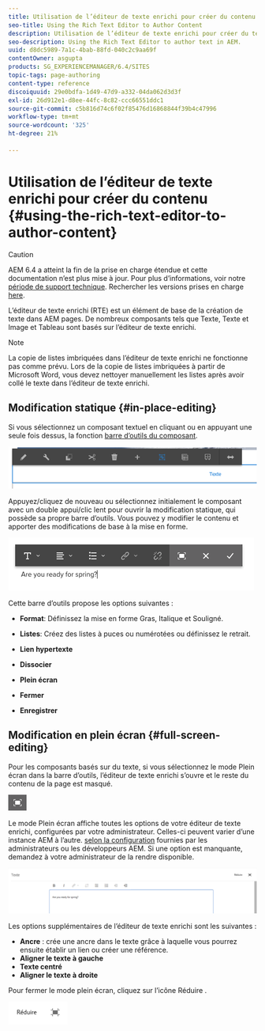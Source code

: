 ```yaml
---
title: Utilisation de l’éditeur de texte enrichi pour créer du contenu
seo-title: Using the Rich Text Editor to Author Content
description: Utilisation de l’éditeur de texte enrichi pour créer du texte dans AEM.
seo-description: Using the Rich Text Editor to author text in AEM.
uuid: d8dc5989-7a1c-4bab-88fd-040c2c9aa69f
contentOwner: asgupta
products: SG_EXPERIENCEMANAGER/6.4/SITES
topic-tags: page-authoring
content-type: reference
discoiquuid: 29e0bdfa-1d49-47d9-a332-04da062d3d3f
exl-id: 26d912e1-d8ee-44fc-8c82-ccc66551ddc1
source-git-commit: c5b816d74c6f02f85476d16868844f39b4c47996
workflow-type: tm+mt
source-wordcount: '325'
ht-degree: 21%

---
```


# Utilisation de l’éditeur de texte enrichi pour créer du contenu {#using-the-rich-text-editor-to-author-content}

>[!CAUTION]
>
>AEM 6.4 a atteint la fin de la prise en charge étendue et cette documentation n’est plus mise à jour. Pour plus d’informations, voir notre [période de support technique](https://helpx.adobe.com/fr/support/programs/eol-matrix.html). Rechercher les versions prises en charge [here](https://experienceleague.adobe.com/docs/?lang=fr).

L’éditeur de texte enrichi (RTE) est un élément de base de la création de texte dans AEM pages. De nombreux composants tels que Texte, Texte et Image et Tableau sont basés sur l’éditeur de texte enrichi.

>[!NOTE]
>
>La copie de listes imbriquées dans l’éditeur de texte enrichi ne fonctionne pas comme prévu. Lors de la copie de listes imbriquées à partir de Microsoft Word, vous devez nettoyer manuellement les listes après avoir collé le texte dans l’éditeur de texte enrichi.

## Modification statique {#in-place-editing}

Si vous sélectionnez un composant textuel en cliquant ou en appuyant une seule fois dessus, la fonction [barre d’outils du composant](../sites-authoring/editing-content.md#edit-configure-copy-cut-delete-paste).

![screen_shot_2018-03-21at163054](assets/screen_shot_2018-03-21at163054.png)

Appuyez/cliquez de nouveau ou sélectionnez initialement le composant avec un double appui/clic lent pour ouvrir la modification statique, qui possède sa propre barre d’outils. Vous pouvez y modifier le contenu et apporter des modifications de base à la mise en forme.

![screen_shot_2018-03-21at163214](assets/screen_shot_2018-03-21at163214.png)

Cette barre d’outils propose les options suivantes :

* **Format**: Définissez la mise en forme Gras, Italique et Souligné.

* **Listes**: Créez des listes à puces ou numérotées ou définissez le retrait.

* **Lien hypertexte**

* **Dissocier**

* **Plein écran**

* **Fermer**

* **Enregistrer**

## Modification en plein écran {#full-screen-editing}

Pour les composants basés sur du texte, si vous sélectionnez le mode Plein écran dans la barre d’outils, l’éditeur de texte enrichi s’ouvre et le reste du contenu de la page est masqué.

![](do-not-localize/screen_shot_2018-03-21at163236.png)

Le mode Plein écran affiche toutes les options de votre éditeur de texte enrichi, configurées par votre administrateur. Celles-ci peuvent varier d’une instance AEM à l’autre. [selon la configuration](../sites-administering/rich-text-editor.md) fournies par les administrateurs ou les développeurs AEM. Si une option est manquante, demandez à votre administrateur de la rendre disponible.

![screen_shot_2018-03-21at163248](assets/screen_shot_2018-03-21at163248.png)

Les options supplémentaires de l’éditeur de texte enrichi sont les suivantes :

* **Ancre** : crée une ancre dans le texte grâce à laquelle vous pourrez ensuite établir un lien ou créer une référence.
* **Aligner le texte à gauche**
* **Texte centré**
* **Aligner le texte à droite**

Pour fermer le mode plein écran, cliquez sur l’icône Réduire .

![screen_shot_2018-03-21at163323](assets/screen_shot_2018-03-21at163323.png)
